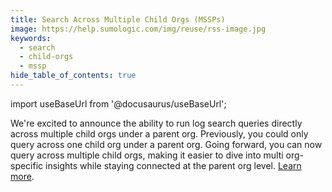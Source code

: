```yaml
---
title: Search Across Multiple Child Orgs (MSSPs)
image: https://help.sumologic.com/img/reuse/rss-image.jpg
keywords:
  - search
  - child-orgs
  - mssp
hide_table_of_contents: true    
---
```


import useBaseUrl from '@docusaurus/useBaseUrl';

We're excited to announce the ability to run log search queries directly across multiple child orgs under a parent org. Previously, you could only query across one child org under a parent org. Going forward, you can now query across multiple child orgs, making it easier to dive into multi org-specific insights while staying connected at the parent org level. [Learn more](/docs/search/search-across-child-orgs).